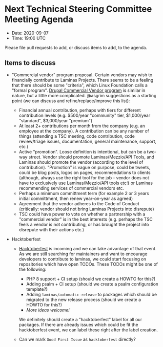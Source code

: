 # Next Technical Steering Committee Meeting Agenda

- Date: 2020-09-07
- Time: 19:00 UTC

Please file pull requests to add, or discuss items to add, to the agenda.

## Items to discuss

 - "Commercial vendor" program proposal. Certain vendors may wish to financially contribute to Laminas Projects. There seems to be a feeling that there should be some "criteria", which Linux Foundation calls a "formal program". [Drupal Commercial Vendor program](https://www.drupal.org/drupal-security-team/information-for-organizations-interested-in-providing-commercial-drupal-7) is similar in nature, but a little more complicated. @asgrim suggestions as a starting point (we can discuss and refine/replace/improve this list):
    - Financial annual contribution, perhaps with tiers for different contribution levels (e.g. $500/year "community" tier, $1,000/year "standard", $3,000/year "premium")
    - At least 2+ contributions per month from the company (e.g. an employee at the company). A contribution can be any number of things (attending a TSC meeting, code contribution, code review/triage issues, documentation, general maintenance, support, etc.)
    - Active "promotion". Loose definition is intentional, but can be a two-way street. Vendor should promote Laminas/Mezzio/API Tools, and Laminas should promote the vendor (according to the level of contribution). "Promotion" is vague on purpose, could be tweets, could be blog posts, logos on pages, recommendations to clients (although, always use the right tool for the job - vendor does not have to exclusively use Laminas/Mezzio/API tools etc!) or Laminas recommending services of commercial vendors etc.
    - Perhaps a minimum committment term (for example 2 or 3 years initial committment, then renew year-on-year as agreed)
    - Agreement that the vendor adheres to the Code of Conduct (critically: vendor should not bring Laminas Projects into disrepute)
    - TSC could have power to vote on whether a partnership with a "commercial vendor" is in the best interests (e.g. perhaps the TSC feels a vendor is not contributing, or has brought the project into disrepute with their actions etc.)

- Hacktoberfest
  
  - [Hacktoberfest](https://hacktoberfest.digitalocean.com/) is incoming and we can take advantage of that event. As we are still searching for maintainers and want to encourage developers to contribute to laminas, we could start focusing on repositories which have open TODOs. These TODOs might be one of the following:
  
      - PHP 8 support + CI setup (should we create a HOWTO for this?)
      - Adding psalm + CI setup (should we create a psalm configuration template?) 
      - Adding `laminas/automatic-release` to packages which should be migrated to the new release process (should we create a HOWTO for this?)
      - *More ideas welcome!*
  
    We definitely should create a "hacktoberfest" label for all our packages. If there are already issues which could be fit the hacktoberfest event, we can label these right after the label creation.
  
  - Can we mark `Good First Issue` as `hacktoberfest` directly?

